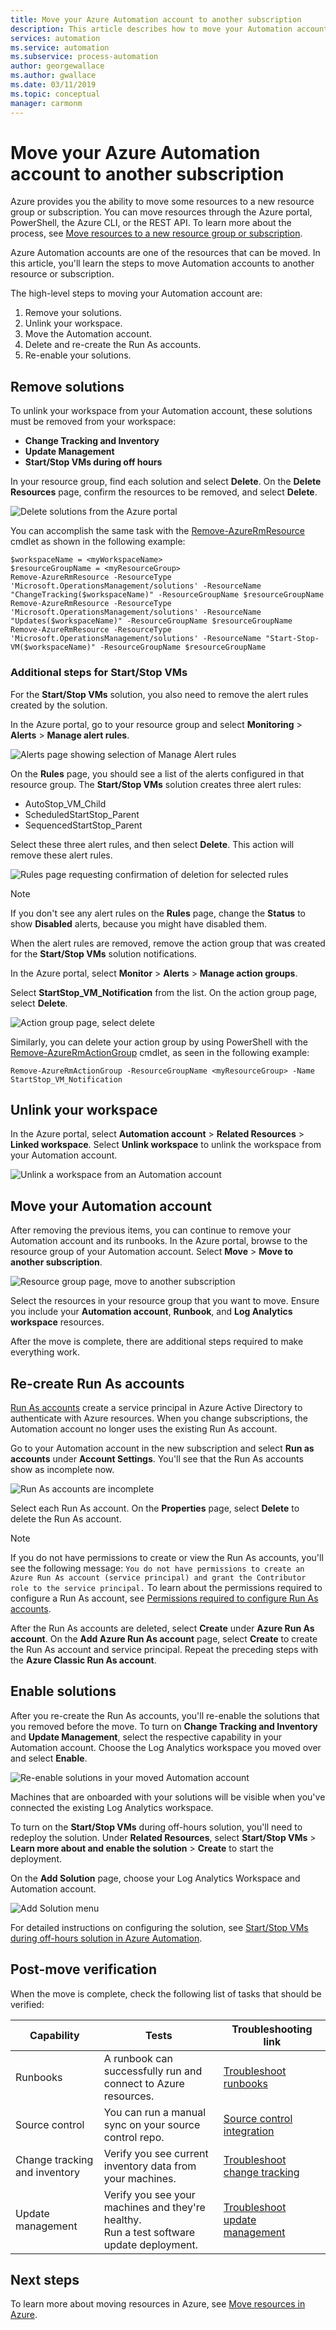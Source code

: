 ```yaml
---
title: Move your Azure Automation account to another subscription
description: This article describes how to move your Automation account to another subscription
services: automation
ms.service: automation
ms.subservice: process-automation
author: georgewallace
ms.author: gwallace
ms.date: 03/11/2019
ms.topic: conceptual
manager: carmonm 
---
```

# Move your Azure Automation account to another subscription

Azure provides you the ability to move some resources to a new resource group or subscription. You can move resources through the Azure portal, PowerShell, the Azure CLI, or the REST API. To learn more about the process, see [Move resources to a new resource group or subscription](../../azure-resource-manager/resource-group-move-resources.md). 

Azure Automation accounts are one of the resources that can be moved. In this article, you'll learn the steps to move Automation accounts to another resource or subscription.

The high-level steps to moving your Automation account are:

1. Remove your solutions.
2. Unlink your workspace.
3. Move the Automation account.
4. Delete and re-create the Run As accounts.
5. Re-enable your solutions.

## Remove solutions

To unlink your workspace from your Automation account, these solutions must be removed from your workspace:
- **Change Tracking and Inventory**
- **Update Management** 
- **Start/Stop VMs during off hours** 

In your resource group, find each solution and select **Delete**. On the **Delete Resources** page, confirm the resources to be removed, and select **Delete**.

![Delete solutions from the Azure portal](../media/move-account/delete-solutions.png)

You can accomplish the same task with the [Remove-AzureRmResource](/powershell/module/azurerm.resources/remove-azurermresource) cmdlet as shown in the following example:

```azurepowershell-interactive
$workspaceName = <myWorkspaceName>
$resourceGroupName = <myResourceGroup>
Remove-AzureRmResource -ResourceType 'Microsoft.OperationsManagement/solutions' -ResourceName "ChangeTracking($workspaceName)" -ResourceGroupName $resourceGroupName
Remove-AzureRmResource -ResourceType 'Microsoft.OperationsManagement/solutions' -ResourceName "Updates($workspaceName)" -ResourceGroupName $resourceGroupName
Remove-AzureRmResource -ResourceType 'Microsoft.OperationsManagement/solutions' -ResourceName "Start-Stop-VM($workspaceName)" -ResourceGroupName $resourceGroupName
```

### Additional steps for Start/Stop VMs

For the **Start/Stop VMs** solution, you also need to remove the alert rules created by the solution.

In the Azure portal, go to your resource group and select **Monitoring** > **Alerts** > **Manage alert rules**.

![Alerts page showing selection of Manage Alert rules](../media/move-account/alert-rules.png)

On the **Rules** page, you should see a list of the alerts configured in that resource group. The **Start/Stop VMs** solution creates three alert rules:

* AutoStop_VM_Child
* ScheduledStartStop_Parent
* SequencedStartStop_Parent

Select these three alert rules, and then select **Delete**. This action will remove these alert rules.

![Rules page requesting confirmation of deletion for selected rules](../media/move-account/delete-rules.png)

> [!NOTE]
> If you don't see any alert rules on the **Rules** page, change the **Status** to show **Disabled** alerts, because you might have disabled them.

When the alert rules are removed, remove the action group that was created for the **Start/Stop VMs** solution notifications.

In the Azure portal, select **Monitor** > **Alerts** > **Manage action groups**.

Select **StartStop_VM_Notification** from the list. On the action group page, select **Delete**.

![Action group page, select delete](../media/move-account/delete-action-group.png)

Similarly, you can delete your action group by using PowerShell with the [Remove-AzureRmActionGroup](/powershell/module/azurerm.insights/remove-azurermactiongroup) cmdlet, as seen in the following example:

```azurepowershell-interactive
Remove-AzureRmActionGroup -ResourceGroupName <myResourceGroup> -Name StartStop_VM_Notification
```

## Unlink your workspace

In the Azure portal, select **Automation account** > **Related Resources** > **Linked workspace**. Select **Unlink workspace** to unlink the workspace from your Automation account.

![Unlink a workspace from an Automation account](../media/move-account/unlink-workspace.png)

## Move your Automation account

After removing the previous items, you can continue to remove your Automation account and its runbooks. In the Azure portal, browse to the resource group of your Automation account. Select **Move** > **Move to another subscription**.

![Resource group page, move to another subscription](../media/move-account/move-resources.png)

Select the resources in your resource group that you want to move. Ensure you include your **Automation account**, **Runbook**, and **Log Analytics workspace** resources.

After the move is complete, there are additional steps required to make everything work.

## Re-create Run As accounts

[Run As accounts](../manage-runas-account.md) create a service principal in Azure Active Directory to authenticate with Azure resources. When you change subscriptions, the Automation account no longer uses the existing Run As account.

Go to your Automation account in the new subscription and select **Run as accounts** under **Account Settings**. You'll see that the Run As accounts show as incomplete now.

![Run As accounts are incomplete](../media/move-account/run-as-accounts.png)

Select each Run As account. On the **Properties** page, select **Delete** to delete the Run As account.

> [!NOTE]
> If you do not have permissions to create or view the Run As accounts, you'll see the following message: `You do not have permissions to create an Azure Run As account (service principal) and grant the Contributor role to the service principal.` To learn about the permissions required to configure a Run As account, see [Permissions required to configure Run As accounts](../manage-runas-account.md#permissions).

After the Run As accounts are deleted, select **Create** under **Azure Run As account**. On the **Add Azure Run As account** page, select **Create** to create the Run As account and service principal. Repeat the preceding steps with the **Azure Classic Run As account**.

## Enable solutions

After you re-create the Run As accounts, you'll re-enable the solutions that you removed before the move. To turn on **Change Tracking and Inventory** and **Update Management**, select the respective capability in your Automation account. Choose the Log Analytics workspace you moved over and select **Enable**.

![Re-enable solutions in your moved Automation account](../media/move-account/reenable-solutions.png)

Machines that are onboarded with your solutions will be visible when you've connected the existing Log Analytics workspace.

To turn on the **Start/Stop VMs** during off-hours solution, you'll need to redeploy the solution. Under **Related Resources**, select **Start/Stop VMs** > **Learn more about and enable the solution** > **Create** to start the deployment.

On the **Add Solution** page, choose your Log Analytics Workspace and Automation account.  

![Add Solution menu](../media/move-account/add-solution-vm.png)

For detailed instructions on configuring the solution, see [Start/Stop VMs during off-hours solution in Azure Automation](../automation-solution-vm-management.md).

## Post-move verification

When the move is complete, check the following list of tasks that should be verified:

|Capability|Tests|Troubleshooting link|
|---|---|---|
|Runbooks|A runbook can successfully run and connect to Azure resources.|[Troubleshoot runbooks](../troubleshoot/runbooks.md)
| Source control|You can run a manual sync on your source control repo.|[Source control integration](../source-control-integration.md)|
|Change tracking and inventory|Verify you see current inventory data from your machines.|[Troubleshoot change tracking](../troubleshoot/change-tracking.md)|
|Update management|Verify you see your machines and they're healthy.</br>Run a test software update deployment.|[Troubleshoot update management](../troubleshoot/update-management.md)|

## Next steps

To learn more about moving resources in Azure, see [Move resources in Azure](../../azure-resource-manager/move-support-resources.md).
